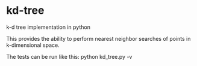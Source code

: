 kd-tree
=======

k-d tree implementation in python

This provides the ability to perform nearest neighbor searches of points in k-dimensional space.

The tests can be run like this:
python kd_tree.py -v
